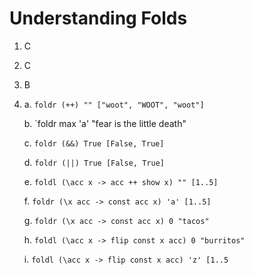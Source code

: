 # Understanding Folds

1. C

3. C

4. B

5. a. `foldr (++) "" ["woot", "WOOT", "woot"]`

   b. `foldr max 'a' "fear is the little death"

   c. `foldr (&&) True [False, True]`

   d. `foldr (||) True [False, True]`

   e. `foldl (\acc x -> acc ++ show x) "" [1..5]`

   f. `foldr (\x acc -> const acc x) 'a' [1..5]`

   g. `foldr (\x acc -> const acc x) 0 "tacos"`

   h. `foldl (\acc x -> flip const x acc) 0 "burritos"`

   i. `foldl (\acc x -> flip const x acc) 'z' [1..5`



